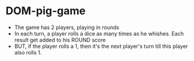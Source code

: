 # DOM-pig-game


- The game has 2 players, playing in rounds
- In each turn, a player rolls a dice as many times as he whishes. Each result get added to his ROUND score
- BUT, if the player rolls a 1, then it's the next player's turn till this player also rolls 1.
